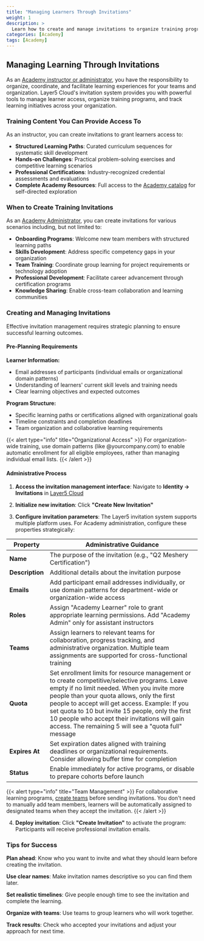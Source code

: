 ```yaml
---
title: "Managing Learners Through Invitations"
weight: 1
description: >
  Learn how to create and manage invitations to organize training programs and provide learners access to Academy content.
categories: [Academy]
tags: [Academy]
---
```


## Managing Learning Through Invitations

As an [Academy instructor or administrator](https://docs.layer5.io/cloud/security/roles/academy-roles/), you have the responsibility to organize, coordinate, and facilitate learning experiences for your teams and organization. Layer5 Cloud's invitation system provides you with powerful tools to manage learner access, organize training programs, and track learning initiatives across your organization.

### Training Content You Can Provide Access To

As an instructor, you can create invitations to grant learners access to:

- **Structured Learning Paths**: Curated curriculum sequences for systematic skill development
- **Hands-on Challenges**: Practical problem-solving exercises and competitive learning scenarios
- **Professional Certifications**: Industry-recognized credential assessments and evaluations
- **Complete Academy Resources**: Full access to the [Academy catalog](https://cloud.layer5.io/academy/overview) for self-directed exploration

### When to Create Training Invitations

As an [Academy Administrator](https://docs.layer5.io/cloud/security/roles/academy-roles/), you can create invitations for various scenarios including, but not limited to:

- **Onboarding Programs**: Welcome new team members with structured learning paths
- **Skills Development**: Address specific competency gaps in your organization
- **Team Training**: Coordinate group learning for project requirements or technology adoption
- **Professional Development**: Facilitate career advancement through certification programs
- **Knowledge Sharing**: Enable cross-team collaboration and learning communities

### Creating and Managing Invitations

Effective invitation management requires strategic planning to ensure successful learning outcomes.

#### Pre-Planning Requirements

**Learner Information:**
- Email addresses of participants (individual emails or organizational domain patterns)
- Understanding of learners' current skill levels and training needs
- Clear learning objectives and expected outcomes

**Program Structure:**
- Specific learning paths or certifications aligned with organizational goals
- Timeline constraints and completion deadlines
- Team organization and collaborative learning requirements

{{< alert type="info" title="Organizational Access" >}}
For organization-wide training, use domain patterns (like @yourcompany.com) to enable automatic enrollment for all eligible employees, rather than managing individual email lists.
{{< /alert >}}

#### Administrative Process

1. **Access the invitation management interface**: Navigate to **Identity → Invitations** in [Layer5 Cloud](https://cloud.layer5.io/identity/invitations)

2. **Initialize new invitation**: Click **"Create New Invitation"**

3. **Configure invitation parameters**: The Layer5 invitation system supports multiple platform uses. For Academy administration, configure these properties strategically:

| Property | Administrative Guidance |
|----------|------------------------|
| **Name** | The purpose of the invitation (e.g., "Q2 Meshery Certification") |
| **Description** | Additional details about the invitation purpose |
| **Emails** | Add participant email addresses individually, or use domain patterns for department-wide or organization-wide access |
| **Roles** | Assign "Academy Learner" role to grant appropriate learning permissions. Add "Academy Admin" only for assistant instructors |
| **Teams** | Assign learners to relevant teams for collaboration, progress tracking, and administrative organization. Multiple team assignments are supported for cross-functional training |
| **Quota** | Set enrollment limits for resource management or to create competitive/selective programs. Leave empty if no limit needed. When you invite more people than your quota allows, only the first people to accept will get access. Example: If you set quota to 10 but invite 15 people, only the first 10 people who accept their invitations will gain access. The remaining 5 will see a "quota full" message |
| **Expires At** | Set expiration dates aligned with training deadlines or organizational requirements. Consider allowing buffer time for completion |
| **Status** | Enable immediately for active programs, or disable to prepare cohorts before launch |

{{< alert type="info" title="Team Management" >}}
For collaborative learning programs, [create teams](https://docs.layer5.io/cloud/identity/teams/#add-a-team) before sending invitations. You don't need to manually add team members, learners will be automatically assigned to designated teams when they accept the invitation.
{{< /alert >}}

4. **Deploy invitation**: Click **"Create Invitation"** to activate the program: Participants will receive professional invitation emails.

### Tips for Success

**Plan ahead**: Know who you want to invite and what they should learn before creating the invitation.

**Use clear names**: Make invitation names descriptive so you can find them later.

**Set realistic timelines**: Give people enough time to see the invitation and complete the learning.

**Organize with teams**: Use teams to group learners who will work together.

**Track results**: Check who accepted your invitations and adjust your approach for next time.